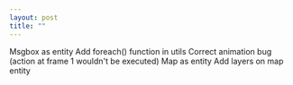```yaml
---
layout: post
title: ""
---
```


Msgbox as entity
Add foreach() function in utils
Correct animation bug (action at frame 1 wouldn't be executed)
Map as entity
Add layers on map entity